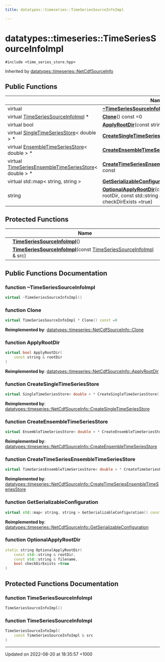 ```yaml
---
title: datatypes::timeseries::TimeSeriesSourceInfoImpl

---
```


# datatypes::timeseries::TimeSeriesSourceInfoImpl






`#include <time_series_store.hpp>`

Inherited by [datatypes::timeseries::NetCdfSourceInfo](/cpp/Classes/classdatatypes_1_1timeseries_1_1NetCdfSourceInfo/)

## Public Functions

|                | Name           |
| -------------- | -------------- |
| virtual | **[~TimeSeriesSourceInfoImpl](/cpp/Classes/classdatatypes_1_1timeseries_1_1TimeSeriesSourceInfoImpl/#function-~timeseriessourceinfoimpl)**() |
| virtual [TimeSeriesSourceInfoImpl](/cpp/Classes/classdatatypes_1_1timeseries_1_1TimeSeriesSourceInfoImpl/) * | **[Clone](/cpp/Classes/classdatatypes_1_1timeseries_1_1TimeSeriesSourceInfoImpl/#function-clone)**() const =0 |
| virtual bool | **[ApplyRootDir](/cpp/Classes/classdatatypes_1_1timeseries_1_1TimeSeriesSourceInfoImpl/#function-applyrootdir)**(const string & rootDir) |
| virtual [SingleTimeSeriesStore](/cpp/Classes/classdatatypes_1_1timeseries_1_1SingleTimeSeriesStore/)< double > * | **[CreateSingleTimeSeriesStore](/cpp/Classes/classdatatypes_1_1timeseries_1_1TimeSeriesSourceInfoImpl/#function-createsingletimeseriesstore)**() const |
| virtual [EnsembleTimeSeriesStore](/cpp/Classes/classdatatypes_1_1timeseries_1_1EnsembleTimeSeriesStore/)< double > * | **[CreateEnsembleTimeSeriesStore](/cpp/Classes/classdatatypes_1_1timeseries_1_1TimeSeriesSourceInfoImpl/#function-createensembletimeseriesstore)**() const |
| virtual [TimeSeriesEnsembleTimeSeriesStore](/cpp/Classes/classdatatypes_1_1timeseries_1_1TimeSeriesEnsembleTimeSeriesStore/)< double > * | **[CreateTimeSeriesEnsembleTimeSeriesStore](/cpp/Classes/classdatatypes_1_1timeseries_1_1TimeSeriesSourceInfoImpl/#function-createtimeseriesensembletimeseriesstore)**() const |
| virtual std::map< string, string > | **[GetSerializableConfiguration](/cpp/Classes/classdatatypes_1_1timeseries_1_1TimeSeriesSourceInfoImpl/#function-getserializableconfiguration)**() const |
| string | **[OptionalApplyRootDir](/cpp/Classes/classdatatypes_1_1timeseries_1_1TimeSeriesSourceInfoImpl/#function-optionalapplyrootdir)**(const std::string & rootDir, const std::string & filename, bool checkDirExists =true) |

## Protected Functions

|                | Name           |
| -------------- | -------------- |
| | **[TimeSeriesSourceInfoImpl](/cpp/Classes/classdatatypes_1_1timeseries_1_1TimeSeriesSourceInfoImpl/#function-timeseriessourceinfoimpl)**() |
| | **[TimeSeriesSourceInfoImpl](/cpp/Classes/classdatatypes_1_1timeseries_1_1TimeSeriesSourceInfoImpl/#function-timeseriessourceinfoimpl)**(const [TimeSeriesSourceInfoImpl](/cpp/Classes/classdatatypes_1_1timeseries_1_1TimeSeriesSourceInfoImpl/) & src) |

## Public Functions Documentation

### function ~TimeSeriesSourceInfoImpl

```cpp
virtual ~TimeSeriesSourceInfoImpl()
```


### function Clone

```cpp
virtual TimeSeriesSourceInfoImpl * Clone() const =0
```


**Reimplemented by**: [datatypes::timeseries::NetCdfSourceInfo::Clone](/cpp/Classes/classdatatypes_1_1timeseries_1_1NetCdfSourceInfo/#function-clone)


### function ApplyRootDir

```cpp
virtual bool ApplyRootDir(
    const string & rootDir
)
```


**Reimplemented by**: [datatypes::timeseries::NetCdfSourceInfo::ApplyRootDir](/cpp/Classes/classdatatypes_1_1timeseries_1_1NetCdfSourceInfo/#function-applyrootdir)


### function CreateSingleTimeSeriesStore

```cpp
virtual SingleTimeSeriesStore< double > * CreateSingleTimeSeriesStore() const
```


**Reimplemented by**: [datatypes::timeseries::NetCdfSourceInfo::CreateSingleTimeSeriesStore](/cpp/Classes/classdatatypes_1_1timeseries_1_1NetCdfSourceInfo/#function-createsingletimeseriesstore)


### function CreateEnsembleTimeSeriesStore

```cpp
virtual EnsembleTimeSeriesStore< double > * CreateEnsembleTimeSeriesStore() const
```


**Reimplemented by**: [datatypes::timeseries::NetCdfSourceInfo::CreateEnsembleTimeSeriesStore](/cpp/Classes/classdatatypes_1_1timeseries_1_1NetCdfSourceInfo/#function-createensembletimeseriesstore)


### function CreateTimeSeriesEnsembleTimeSeriesStore

```cpp
virtual TimeSeriesEnsembleTimeSeriesStore< double > * CreateTimeSeriesEnsembleTimeSeriesStore() const
```


**Reimplemented by**: [datatypes::timeseries::NetCdfSourceInfo::CreateTimeSeriesEnsembleTimeSeriesStore](/cpp/Classes/classdatatypes_1_1timeseries_1_1NetCdfSourceInfo/#function-createtimeseriesensembletimeseriesstore)


### function GetSerializableConfiguration

```cpp
virtual std::map< string, string > GetSerializableConfiguration() const
```


**Reimplemented by**: [datatypes::timeseries::NetCdfSourceInfo::GetSerializableConfiguration](/cpp/Classes/classdatatypes_1_1timeseries_1_1NetCdfSourceInfo/#function-getserializableconfiguration)


### function OptionalApplyRootDir

```cpp
static string OptionalApplyRootDir(
    const std::string & rootDir,
    const std::string & filename,
    bool checkDirExists =true
)
```


## Protected Functions Documentation

### function TimeSeriesSourceInfoImpl

```cpp
TimeSeriesSourceInfoImpl()
```


### function TimeSeriesSourceInfoImpl

```cpp
TimeSeriesSourceInfoImpl(
    const TimeSeriesSourceInfoImpl & src
)
```


-------------------------------

Updated on 2022-08-20 at 18:35:57 +1000